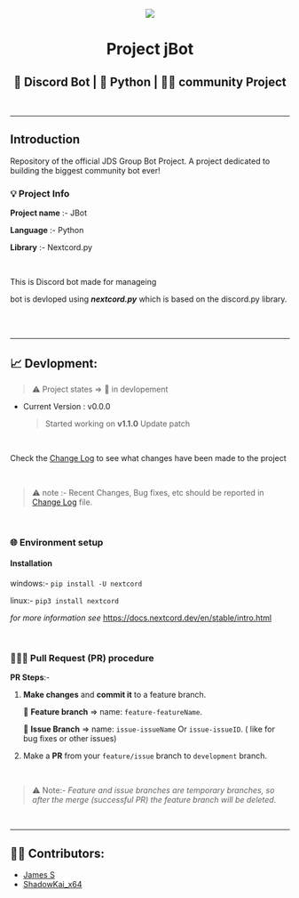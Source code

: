 <p align = "center">
<img src="https://th.bing.com/th/id/R.4ff060e44afc171e9622fbe589c2c09e?rik=YwcXp7UTyI%2fdxw&riu=http%3a%2f%2fdiscordapp.com%2fassets%2f4ff060e44afc171e9622fbe589c2c09e.png&ehk=cvgEN591owaUrY1KUtNattZ0%2bCIeQkSZ2HaoNFVu6Os%3d&risl=&pid=ImgRaw&r=0" align = "center">
<h1 align = "center">Project jBot</h1>
<h2 align = "center">🤖 Discord Bot | 🐍 Python | 🤝🏻 community Project</h2>
</p>

<br>

---

## **Introduction**

Repository of the official JDS Group Bot Project. A project dedicated to building the biggest community bot ever!

### 💡 Project Info

**Project name** :- JBot

**Language** :- Python

**Library** :- Nextcord.py

<br>

This is Discord bot made for manageing

bot is devloped using **_nextcord.py_** which is based on the discord.py library.

<br>
<br>

---

## 📈 **Devlopment**:

> ⚠️ Project states => 🚩 in devlopement

-   Current Version : v0.0.0

    > Started working on **v1.1.0** Update patch

<br>

Check the [Change Log](./logs/changelog.md) to see what changes have been made to the project

<br>

> ⚠️ note :- Recent Changes, Bug fixes, etc should be reported in [Change Log](./logs/changelog.md) file.

<br>

### 🌐 **Environment setup**

#### **Installation**

windows:- `pip install -U nextcord`

linux:- `pip3 install nextcord`

_for more information see_ https://docs.nextcord.dev/en/stable/intro.html

<br>

### 🧑🏻‍💻 **Pull Request (PR) procedure**

**PR Steps**:-

1. **Make changes** and **commit it** to a feature branch.

    🔹 **Feature branch** => name: `feature-featureName`.

    🔹 **Issue Branch** => name: `issue-issueName` Or `issue-issueID`. ( like for bug fixes or other issues)

2. Make a **PR** from your `feature/issue` branch to `development` branch.

<br>

> ⚠️ Note:- _Feature and issue branches are temporary branches, so after the merge (successful PR) the feature branch will be deleted._

<br>

---

## 🧑‍💻 **Contributors**:

-   [James S](https://github.com/James-S-YT)
-   [ShadowKai_x64](https://github.com/KaiXavier-64)
